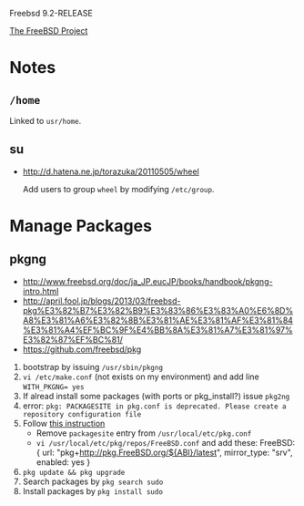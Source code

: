 Freebsd 9.2-RELEASE

[The FreeBSD Project](http://www.freebsd.org/ja/)


Notes
=====


`/home`
------

Linked to `usr/home`.

su
---

* <http://d.hatena.ne.jp/torazuka/20110505/wheel>

    Add users to group `wheel` by modifying `/etc/group`.



Manage Packages
===============


pkgng
-----

* <http://www.freebsd.org/doc/ja_JP.eucJP/books/handbook/pkgng-intro.html>
* <http://april.fool.jp/blogs/2013/03/freebsd-pkg%E3%82%B7%E3%82%B9%E3%83%86%E3%83%A0%E6%8D%A8%E3%81%A6%E3%82%8B%E3%81%AE%E3%81%AF%E3%81%84%E3%81%A4%EF%BC%9F%E4%BB%8A%E3%81%A7%E3%81%97%E3%82%87%EF%BC%81/>
* <https://github.com/freebsd/pkg>


1. bootstrap by issuing `/usr/sbin/pkgng`
2. `vi /etc/make.conf` (not exists on my environment) and add line
`WITH_PKGNG= yes`
3. If alread install some packages (with ports or pkg_install?) issue `pkg2ng`
5. error: `pkg: PACKAGESITE in pkg.conf is deprecated. Please create a repository configuration file`
6. Follow [this instruction](http://april.fool.jp/blogs/2013/11/pkgng%e3%81%8c%e5%be%a9%e6%b4%bb%e3%81%97%e3%81%9f%e3%81%a8%e8%a8%80%e3%81%a3%e3%81%9f%e3%81%aa%e3%80%82%ef%bc%88%e4%b8%80%e9%83%a8%e3%81%ae%e5%a5%b4%e3%81%ab%e3%81%a8%e3%81%a3%e3%81%a6%ef%bc%89/)
    * Remove `packagesite` entry from `/usr/local/etc/pkg.conf`
    * `vi /usr/local/etc/pkg/repos/FreeBSD.conf` and add these:
            FreeBSD: {
              url: "pkg+http://pkg.FreeBSD.org/${ABI}/latest",
              mirror_type: "srv",
              enabled: yes
            }
7. `pkg update && pkg upgrade`
8. Search packages by `pkg search sudo`
9. Install packages by `pkg install sudo`
